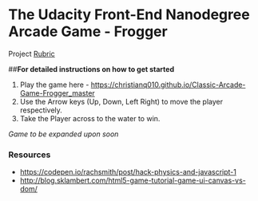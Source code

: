 The Udacity Front-End Nanodegree Arcade Game - Frogger
======================================================

Project [Rubric](https://review.udacity.com/#!/projects/2696458597/rubric)

##**For detailed instructions on how to get started**
1. Play the game here - https://christianq010.github.io/Classic-Arcade-Game-Frogger_master 
2. Use the Arrow keys (Up, Down, Left Right) to move the player respectively.
3. Take the Player across to the water to win.

*Game to be expanded upon soon*

### Resources 
* https://codepen.io/rachsmith/post/hack-physics-and-javascript-1
* http://blog.sklambert.com/html5-game-tutorial-game-ui-canvas-vs-dom/


